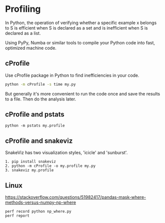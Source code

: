 # Profiling

In Python, the operation of verifying whether a specific example x belongs to S is efficient when S is declared as a set and is inefficient when S is declared as a list.

Using PyPy, Numba or similar tools to compile your Python code into fast, optimized machine code.

## cProfile
Use cProfile package in Python to find inefficiencies in your code.
```sh
python -m cProfile -s time my.py
```
But generally it's more convenient to run the code once and save the results to a file. Then do the analysis later.

## cProfile and pstats
```
python -m pstats my.profile
```

## cProfile and snakeviz
SnakeViz has two visualization styles, 'icicle' and 'sunburst'.
```
1. pip install snakeviz
2. python -m cProfile -o my.profile my.py
3. snakeviz my.profile
```

## Linux
https://stackoverflow.com/questions/51982417/pandas-mask-where-methods-versus-numpy-np-where
```
perf record python np_where.py
perf report
```
